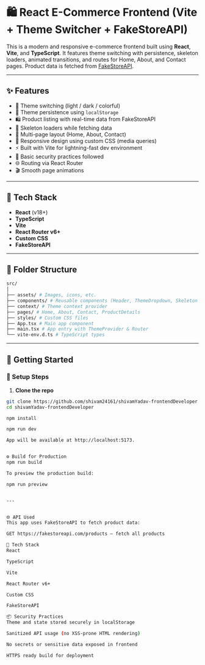 # 🛍️ React E-Commerce Frontend (Vite + Theme Switcher + FakeStoreAPI)

This is a modern and responsive e-commerce frontend built using **React**, **Vite**, and **TypeScript**. It features theme switching with persistence, skeleton loaders, animated transitions, and routes for Home, About, and Contact pages. Product data is fetched from [FakeStoreAPI](https://fakestoreapi.com/).

---

## ✨ Features

- 🎨 Theme switching (light / dark / colorful)
- 💾 Theme persistence using `localStorage`
- 🛍️ Product listing with real-time data from FakeStoreAPI
- 🧱 Skeleton loaders while fetching data
- 📄 Multi-page layout (Home, About, Contact)
- 📱 Responsive design using custom CSS (media queries)
- ⚡ Built with Vite for lightning-fast dev environment
- 🔐 Basic security practices followed
- 🌐 Routing via React Router
- 🎬 Smooth page animations

---

## 🧰 Tech Stack

- **React** (v18+)
- **TypeScript**
- **Vite**
- **React Router v6+**
- **Custom CSS**
- **FakeStoreAPI**

---

## 📁 Folder Structure
```bash
src/
│
├── assets/ # Images, icons, etc.
├── components/ # Reusable components (Header, ThemeDropdown, Skeleton etc.)
├── context/ # Theme context provider
├── pages/ # Home, About, Contact, ProductDetails
├── styles/ # Custom CSS files
├── App.tsx # Main app component
├── main.tsx # App entry with ThemeProvider & Router
└── vite-env.d.ts # TypeScript types
```

---

## 🚀 Getting Started

### 🔧 Setup Steps

1. **Clone the repo**

```bash
git clone https://github.com/shivam24161/shivamYadav-frontendDeveloper.git
cd shivamYadav-frontendDeveloper

npm install

npm run dev

App will be available at http://localhost:5173.


⚙️ Build for Production
npm run build

To preview the production build:

npm run preview


---


🌐 API Used
This app uses FakeStoreAPI to fetch product data:

GET https://fakestoreapi.com/products – fetch all products

🧠 Tech Stack
React

TypeScript

Vite

React Router v6+

Custom CSS

FakeStoreAPI

📦 Security Practices
Theme and state stored securely in localStorage

Sanitized API usage (no XSS-prone HTML rendering)

No secrets or sensitive data exposed in frontend

HTTPS ready build for deployment

